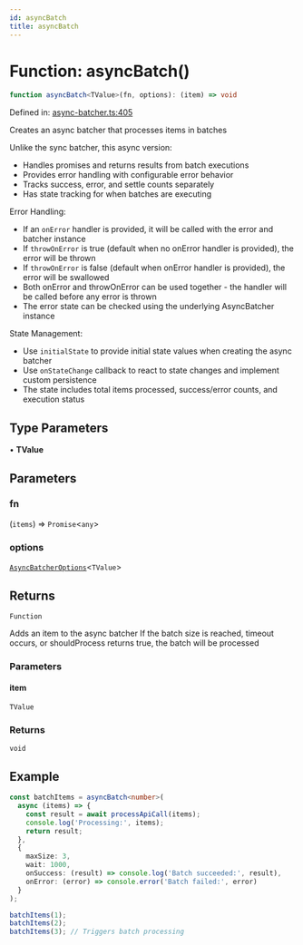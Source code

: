 ```yaml
---
id: asyncBatch
title: asyncBatch
---
```


<!-- DO NOT EDIT: this page is autogenerated from the type comments -->

# Function: asyncBatch()

```ts
function asyncBatch<TValue>(fn, options): (item) => void
```

Defined in: [async-batcher.ts:405](https://github.com/TanStack/pacer/blob/main/packages/pacer/src/async-batcher.ts#L405)

Creates an async batcher that processes items in batches

Unlike the sync batcher, this async version:
- Handles promises and returns results from batch executions
- Provides error handling with configurable error behavior
- Tracks success, error, and settle counts separately
- Has state tracking for when batches are executing

Error Handling:
- If an `onError` handler is provided, it will be called with the error and batcher instance
- If `throwOnError` is true (default when no onError handler is provided), the error will be thrown
- If `throwOnError` is false (default when onError handler is provided), the error will be swallowed
- Both onError and throwOnError can be used together - the handler will be called before any error is thrown
- The error state can be checked using the underlying AsyncBatcher instance

State Management:
- Use `initialState` to provide initial state values when creating the async batcher
- Use `onStateChange` callback to react to state changes and implement custom persistence
- The state includes total items processed, success/error counts, and execution status

## Type Parameters

• **TValue**

## Parameters

### fn

(`items`) => `Promise`\<`any`\>

### options

[`AsyncBatcherOptions`](../../interfaces/asyncbatcheroptions.md)\<`TValue`\>

## Returns

`Function`

Adds an item to the async batcher
If the batch size is reached, timeout occurs, or shouldProcess returns true, the batch will be processed

### Parameters

#### item

`TValue`

### Returns

`void`

## Example

```ts
const batchItems = asyncBatch<number>(
  async (items) => {
    const result = await processApiCall(items);
    console.log('Processing:', items);
    return result;
  },
  {
    maxSize: 3,
    wait: 1000,
    onSuccess: (result) => console.log('Batch succeeded:', result),
    onError: (error) => console.error('Batch failed:', error)
  }
);

batchItems(1);
batchItems(2);
batchItems(3); // Triggers batch processing
```
